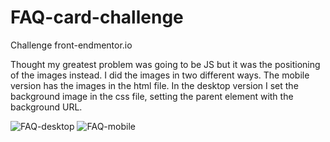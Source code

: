 # FAQ-card-challenge
Challenge front-endmentor.io

Thought my greatest problem was going to be JS but it was the positioning of the images instead. 
I did the images in two different ways. The mobile version has the images in the html file. In the desktop version I set the background image in the css file, setting the parent element with the background URL.

![FAQ-desktop](https://github.com/Sorpanda/FAQ-card-challenge/assets/114673875/2f3e259b-58f3-4aca-a390-1cf68e6798a9)
![FAQ-mobile](https://github.com/Sorpanda/FAQ-card-challenge/assets/114673875/efb3ea38-cab9-4144-afdc-22b92140da52)
